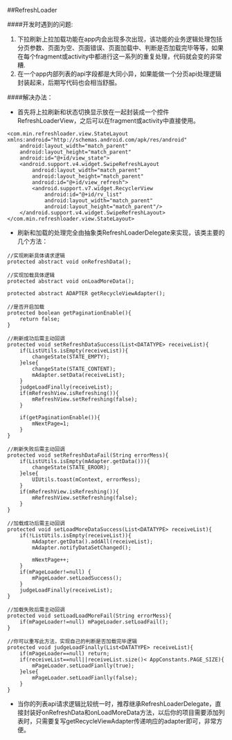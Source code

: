 ##RefreshLoader

####开发时遇到的问题:

1. 下拉刷新上拉加载功能在app内会出现多次出现，该功能的业务逻辑处理包括分页参数、页面为空、页面错误、页面加载中、判断是否加载完毕等等，如果在每个fragment或activity中都进行这一系列的重复处理，代码就会变的非常糟.
2. 在一个app内部列表的api字段都是大同小异，如果能做一个分页api处理逻辑封装起来，后期写代码也会相当舒服。

####解决办法：

* 首先将上拉刷新和状态切换显示放在一起封装成一个控件RefreshLoaderView，之后可以在fragment或activity中直接使用。

```
<com.min.refreshloader.view.StateLayout  xmlns:android="http://schemas.android.com/apk/res/android"
    android:layout_width="match_parent"
    android:layout_height="match_parent"
    android:id="@+id/view_state">
    <android.support.v4.widget.SwipeRefreshLayout
        android:layout_width="match_parent"
        android:layout_height="match_parent"
        android:id="@+id/view_refresh">
        <android.support.v7.widget.RecyclerView
            android:id="@+id/rv_list"
            android:layout_width="match_parent"
            android:layout_height="match_parent"/>
    </android.support.v4.widget.SwipeRefreshLayout>
</com.min.refreshloader.view.StateLayout>
```

* 刷新和加载的处理完全由抽象类RefreshLoaderDelegate来实现，该类主要的几个方法：

```
//实现刷新具体请求逻辑
protected abstract void onRefreshData();

//实现加载具体逻辑
protected abstract void onLoadMoreData();

protected abstract ADAPTER getRecycleViewAdapter();

//是否开启加载
protected boolean getPaginationEnable(){
    return false;
}

//刷新成功后需主动回调
protected void setRefreshDataSuccess(List<DATATYPE> receiveList){
    if(ListUtils.isEmpty(receiveList)){
        changeState(STATE_EMPTY);
    }else{
        changeState(STATE_CONTENT);
        mAdapter.setData(receiveList);
    }
    judgeLoadFinally(receiveList);
    if(mRefreshView.isRefreshing()){
        mRefreshView.setRefreshing(false);
    }

    if(getPaginationEnable()){
        mNextPage=1;
    }
}

//刷新失败后需主动回调
protected void setRefreshDataFail(String errorMess){
    if(ListUtils.isEmpty(mAdapter.getData())){
        changeState(STATE_EROOR);
    }else{
        UIUtils.toast(mContext, errorMess);
    }
    if(mRefreshView.isRefreshing()){
        mRefreshView.setRefreshing(false);
    }
}

//加载成功后需主动回调
protected void setLoadMoreDataSuccess(List<DATATYPE> receiveList){
    if(!ListUtils.isEmpty(receiveList)){
        mAdapter.getData().addAll(receiveList);
        mAdapter.notifyDataSetChanged();

        mNextPage++;
    }
    if(mPageLoader!=null) {
        mPageLoader.setLoadSuccess();
    }
    judgeLoadFinally(receiveList);
}

//加载失败后需主动回调
protected void setLoadLoadMoreFail(String errorMess){
    if(mPageLoader!=null) mPageLoader.setLoadFail();
}

//你可以重写此方法，实现自己的判断是否加载完毕逻辑
protected void judgeLoadFinally(List<DATATYPE> receiveList){
    if(mPageLoader==null) return;
    if(receiveList==null||receiveList.size()< AppConstants.PAGE_SIZE){
        mPageLoader.setLoadFianlly(true);
    }else{
        mPageLoader.setLoadFianlly(false);
    }
}
```

* 当你的列表api请求逻辑比较统一时，推荐继承RefreshLoaderDelegate，直接封装好onRefreshData和onLoadMoreData方法，以后你的项目需要添加列表时，只需要复写getRecycleViewAdapter传递响应的adapter即可，非常方便。